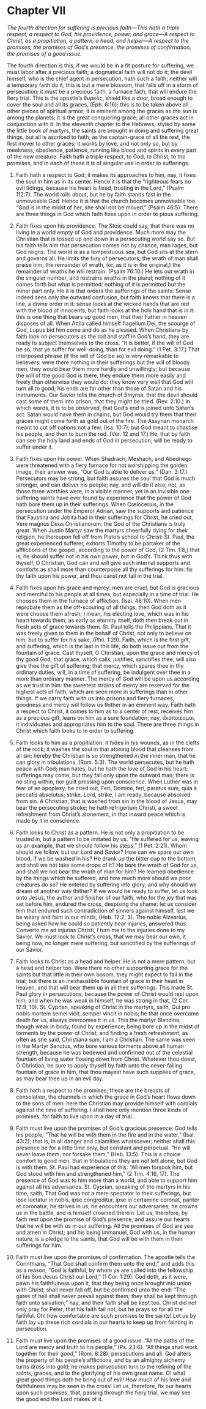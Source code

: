# Chapter VII

*The fourth direction for suffering is precious faith—This hath a triple respect; a respect to God, his providence, power, and grace—A respect to Christ, as a propitiation, a pattern, a head, and helper—A respect to the promises; the promises of God’s presence, the promises of confirmation, the promises of a good issue.*

The fourth direction is this, if we would be in a fit posture for suffering, we must labor after a precious faith; a dogmatical faith will not do it; the devil himself, who is the chief agent in persecution, hath such a faith; neither will a temporary faith do it, this is but a mere blossom, that falls off in a storm of persecution; it must be a precious faith, a furnace faith, that will endure the fiery trial. This is the apostle’s θυρεὸς, shield like a door, broad enough to cover the soul and all its graces, (Eph. 6:16); this is to be taken above all other pieces of spiritual armor; it is eminent among the graces as the sun is among the planets; it is the great conquering grace; all other graces act in conjunction with it. In the eleventh chapter to the Hebrews, styled by some the little book of martyrs, the saints are brought in doing and suffering great things, but all is ascribed to faith, as the captain-grace of all the rest, the first mover to other graces; it works by love, and not only so, but by meekness, obedience, patience, running like blood and spirits in every part of the new creature. Faith hath a triple respect, to God, to Christ, to the promises, and in each of these it is of singular use in order to sufferings.

1. Faith hath a respect to God; it makes its approaches to him, nay, it fixes the soul in him as in its center. Hence it is that the “righteous fears no evil tidings, because his heart is fixed, trusting in the Lord,” (Psalm 112:7). The world rolls about, but he by faith stands fast in the unmoveable God. Hence it is that the church becomes unmoveable too. “God is in the midst of her, she shall not be moved,” (Psalm 46:5). There are three things in God which faith fixes upon in order to pious suffering.

1. Faith fixes upon his providence. The Stoic could say, that there was no living in a world empty of God and providence. Much more may the Christian that is tossed up and down in a persecuting world say so. But his faith tells him that persecution comes not by chance, man rages, but God reigns. The world is as a tempestuous sea, but God sits at the stern and governs all. He limits the fury of persecutors; the wrath of man shall praise him; the remainder of wrath, (or, as it is in the original,) the remainder of wraths he will restrain. (Psalm 76:10.) He lets out wrath in the singular number, and restrains wraths in the plural; nothing of it comes forth but what is permitted: nothing of it is permitted but the minor part only. He it is that orders the sufferings of the saints: Sense indeed sees only the outward confusion, but faith knows that there is a line, a divine order in it: sense looks at the wicked hands that are red with the blood of innocents, but faith looks at the holy hand that is in it: this is one thing that bears up good men, that their Father in heaven disposes of all. When Attila called himself flagellum Dei, the scourge of God, Lupus bid him come and do as he pleased. When Christians by faith look on persecutors as the rod and staff in God’s hand, they are ready to subject themselves to the cross. “It is better, if the will of God be so, that ye suffer for well-doing, than for evil doing.” (1 Pet. 3:17.) That interposed phrase (if the will of God be so) is very remarkable to believers: were there nothing in their sufferings but the will of bloody men, they would bear them more hardly and unwillingly; but because the will of the good God is there, they endure them more easily and freely than otherwise they would do: they know very well that God will turn all to good; his ends are far other than those of Satan and his instruments. Our Savior tells the church of Smyrna, that the devil should cast some of them into prison, that they might be tried. (Rev. 2:10.) In which words, it is to be observed, that God’s end is joined unto Satan’s act: Satan would have them in chains, but God would try them that their graces might come forth as gold out of the fire. The Assyrian monarch meant to cut off nations not a few, (Isa. 10:7); but God meant to chastise his people, and then to burn the rod. (Ver. 12 and 17.) He, that by faith can see the holy land and ends of God in persecution, will be ready to suffer under it.

2. Faith fixes upon his power. When Shadrach, Meshach, and Abednego were threatened with a fiery furnace for not worshipping the golden image, their answer was, “Our God is able to deliver us.” (Dan. 3:17.) Persecutors may be strong, but faith assures the soul that God is much stronger, and can deliver his people; nay, and will do it also; not, as those three worthies were, in a visible manner, yet in an invisible one: suffering saints have ever found by experience that the power of God hath bore them up in their sufferings. When Cœlocerius, in the persecution under the Emperor Adrian, saw the supports and patience that Faustina and Jobita had in their sufferings for Christ, he cried out, Vere magnus Deus Christianorum; the God of the Christians is truly great. When Justin Martyr saw the martyrs cheerfully dying for their religion, he thereupon fell off from Plato’s school to Christ: St. Paul, the great experienced sufferer, exhorts Timothy to be partaker of the afflictions of the gospel, according to the power of God, (2 Tim. 1:8,) that is, he should suffer not in his own power, but in God’s. Think thus with thyself, O Christian, God can and will give such internal supports and comforts as shall more than counterpoise all thy sufferings for him: fix thy faith upon his power, and thou canst not fail in the trial.

3. Faith fixes upon his grace and mercy; men are cruel, but God is gracious and merciful to his people at all times, but especially in a time of trial. He chooses them in the furnace of affliction, (Isai. 48:10). When men reprobate them as the off-scouring of all things, then God doth as it were choose them afresh; I mean, his electing love, which was in his heart towards them, as early as eternity itself, doth then break out in fresh acts of grace towards them. St. Paul tells the Philippians, That it was freely given to them in the behalf of Christ, not only to believe on him, but to suffer for his sake, (Phil. 1:29). Faith, which is the first gift, and suffering, which is the last in this life, do both issue out from the fountain of grace. Cast thyself, O Christian, upon the grace and mercy of thy good God; that grace, which calls, justifies, sanctifies thee, will also give thee the gift of suffering; that mercy, which spares thee in thy ordinary duties, will, in a time of suffering, be indulgent over thee in a more than ordinary manner. The mercy of God will be upon us according as we trust in him: the sweetest strains of mercy are reserved for the highest acts of faith, which are seen more in sufferings than in other things. If we carry faith with us into prisons and fiery furnaces, goodness and mercy will follow us thither in an eminent way. Faith hath a respect to Christ, it comes to him as to a center of rest, receives him as a precious gift, leans on him as a sure foundation; nay, ἰδιοποιέομαι, it individuates and appropriates him to the soul. There are three things in Christ which faith looks to in order to suffering.

1. Faith looks to him as a propitiation: it hides in his wounds, as in the clefts of the rock; it washes the soul in that atoning blood that cleanses from all sin; hereby the Christian is so strengthened in the inner man, that he can glory in tribulations, (Rom. 5:3). The world persecutes, but he hath peace with God; man hates, but he hath the love of God in his heart; sufferings may come, but they fall only upon the outward man; there is no sting within, nor guilt pressing upon conscience. When Luther was in fear of an apoplexy, he cried out, Feri, Domine, feri, paratus sum, quia à peccatis absolutus; strike, Lord, strike, I am ready, because absolved from sin. A Christian, that is washed from sin in the blood of Jesus, may bear the persecuting stroke; he hath refrigerium Christi, a sweet refreshment from Christ’s atonement, in that inward peace which is made by it in conscience.

2. Faith looks to Christ as a pattern. He is not only a propitiation to be trusted in, but a pattern to be imitated by us. “He suffered for us, leaving us an example, that we should follow his steps,” (1 Pet. 2:21). Whom should we follow, but our Lord and Savior? How can we spare our own blood, if we be washed in his? He drank up the bitter cup to the bottom, and shall we not take some drops of it? He bore the wrath of God for us, and shall we not bear the wrath of man for him? He learned obedience by the things which he suffered, and how much more should we poor creatures do so? He entered by suffering into glory; and why should we dream of another way thither? If we would be ready to suffer, let us look unto Jesus, the author and finisher of our faith, who for the joy that was set before him, endured the cross, despising the shame: let us consider him that endured such contradiction of sinners against himself, lest we be weary and faint in our minds, (Heb. 12:2, 3). The noble Alzearius, being asked how he could so patiently bear injuries, answered thus: Converto me ad injurias Christi, I turn me to the injuries done to my Savior. We must look to Christ’s cross, that we may bear our own, it being now, no longer mere suffering, but sanctified by the sufferings of our Savior.

3. Faith looks to Christ as a head and helper. He is not a mere pattern, but a head and helper too. Were there no other supporting grace for the saints but that little in their own bosom, they might expect to fail in the trial; but there is an inexhaustible fountain of grace in their head in heaven, and that will bear them up in all their sufferings. This made St. Paul glory in persecutions, because the power of Christ would rest upon him; and when he was weak in himself, he was strong in that, (2 Cor. 12:9, 10). St. Cyprian, speaking of Christ in the martyrs, saith, Qui pro nobis mortem semel vicit, semper vincit in nobis; he that once overcame death for us, always overcomes it in us. This the martyr Blandina, though weak in body, found by experience; being bore up in the midst of torments by the power of Christ, and finding a fresh refreshment, as often as she said, Christiana sum, I am a Christian. The same was seen in the Martyr Sanctus, who bore various torments above all human strength, because he was bedewed and confirmed out of the celestial fountain of living water flowing down from Christ. Whatever thou doest, O Christian, be sure to apply thyself by faith unto the never-failing fountain of grace in him, that thou mayest have such supplies of grace, as may bear thee up in an evil day.

3. Faith hath a respect to the promises; these are the breasts of consolation, the channels in which the grace in God’s heart flows down to the sons of men: here the Christian may provide himself with cordials against the time of suffering. I shall here only mention three kinds of promises, for faith to live upon in a day of trial.

1. Faith must live upon the promises of God’s gracious presence: God tells his people, “That he will be with them in the fire and in the water,” (Isai. 43:2); that is, in all danger and calamities whatsoever; neither shall this presence be for a little time only, but constant and perpetual. “He will never leave them, nor forsake them,” (Heb. 13:5). This is a choice comfort to good men, that in tribulations they are not left alone, but God is with them. St. Paul had experience of this: “All men forsook him, but God stood with him and strengthened him,” (2 Tim. 4:16, 17). The presence of God was to him more than a world, and able to support him against all his adversaries. St. Cyprian, speaking of the martyrs in his time, saith, That God was not a mere spectator in their sufferings, but ipse luctatur in nobis, ipse congreditur, ipse in certamine coronat, pariter et coronatur; he strives in us, he encounters our adversaries, he crowns us in the battle, and is himself crowned therein. Let us, therefore, by faith rest upon the promise of God’s presence, and assure our hearts that he will be with us in our suffering. All the promises of God are yea and amen in Christ; and his being Immanuel, God with us, in the human nature, is a pledge to the saints, that God will be with them in their sufferings for him.

2. Faith must live upon the promises of confirmation. The apostle tells the Corinthians, “That God shall confirm them unto the end;” and adds this as a reason, “God is faithful, by whom ye are called into the fellowship of his Son Jesus Christ our Lord,” (1 Cor. 1:29). God doth, as it were, pawn his faithfulness upon it, that they being once brought into union with Christ, shall never fall off, but be confirmed unto the end: “The gates of hell shall never prevail against them; they shall be kept through faith unto salvation;” nay, and their faith shall be kept too. Christ did not only pray for Peter, that his faith fail not, but he prays so for all the faithful. Oh! how comfortable are such promises to the saints! Let us by faith lay up these rich cordials in our hearts to keep up from fainting in persecution.

3. Faith must live upon the promises of a good issue: “All the paths of the Lord are mercy and truth to his people,” (Ps. 23:6). “All things shall work together for their good,” (Rom. 8:28); persecutions and all. God alters the property of his people’s afflictions, and by an almighty alchemy turns dross into gold; he makes persecution turn to the refining of the saints, graces, and to the glorifying of his own great name. O! what great good things doth he bring out of evil! How much of his love and faithfulness may be seen in the cross! Let us, therefore, fix our hearts upon such promises, that, passing through the fiery trial, we may see the good end the Lord makes of it.
